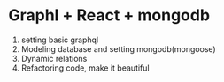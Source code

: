 # Graphl + React + mongodb

1.  setting basic graphql
2.  Modeling database and setting mongodb(mongoose)
3.  Dynamic relations
4.  Refactoring code, make it beautiful
